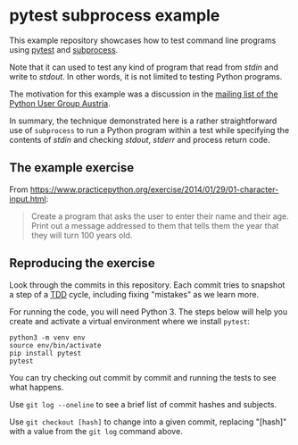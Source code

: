 # pytest subprocess example

This example repository showcases how to test command line programs using
[pytest](https://pytest.org) and
[subprocess](https://docs.python.org/3/library/subprocess.html).

Note that it can used to test any kind of program that read from *stdin* and
write to *stdout*. In other words, it is not limited to testing Python programs.

The motivation for this example was a discussion in the [mailing list of the
Python User Group
Austria](https://pyug.at/pipermail/pyugat-discuss/2019-November/000409.html).

In summary, the technique demonstrated here is a rather straightforward use of
`subprocess` to run a Python program within a test while specifying the contents
of *stdin* and checking *stdout*, *stderr* and process return code.

## The example exercise

From https://www.practicepython.org/exercise/2014/01/29/01-character-input.html:

> Create a program that asks the user to enter their name and their age. Print
> out a message addressed to them that tells them the year that they will turn
> 100 years old.

## Reproducing the exercise

Look through the commits in this repository. Each commit tries to snapshot a
step of a [TDD](https://en.wikipedia.org/wiki/Test-driven_development) cycle,
including fixing "mistakes" as we learn more.

For running the code, you will need Python 3. The steps below will help you
create and activate a virtual environment where we install `pytest`:

```
python3 -m venv env
source env/bin/activate
pip install pytest
pytest
```

You can try checking out commit by commit and running the tests to see what
happens.

Use `git log --oneline` to see a brief list of commit hashes and subjects.

Use `git checkout [hash]` to change into a given commit, replacing "[hash]" with
a value from the `git log` command above.

<!--

## Origin

This section is commented out because it is not directly necessary to understand
the example. In fact, it adds another level of complexity that might just add
confusion. Still, it is present here as a reference point.

When I saw the discussion in the PYUGAT mailing list, I remembered a technique
employed in the Go standard library (see
https://golang.org/search?q=GO_WANT_HELPER_PROCESS). I have known and used the
technique since at least as long as 2016, as I could find [evidence in the
Coding Dojo Brno
archives](https://github.com/dojo-brno/dojo-brno/tree/master/2016/2016-10-13/hex).

At that time, I was probably inspired by the talk "Advanced Testing with Go" by
Mitchell Hashimoto:

- Slides: https://speakerdeck.com/mitchellh/advanced-testing-with-go
- Video: https://www.youtube.com/watch?v=yszygk1cpEc

-->
